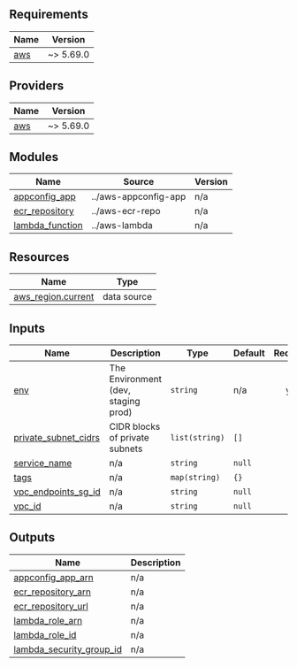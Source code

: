 <!-- BEGIN_TF_DOCS -->
## Requirements

| Name | Version |
|------|---------|
| <a name="requirement_aws"></a> [aws](#requirement\_aws) | ~> 5.69.0 |

## Providers

| Name | Version |
|------|---------|
| <a name="provider_aws"></a> [aws](#provider\_aws) | ~> 5.69.0 |

## Modules

| Name | Source | Version |
|------|--------|---------|
| <a name="module_appconfig_app"></a> [appconfig\_app](#module\_appconfig\_app) | ../aws-appconfig-app | n/a |
| <a name="module_ecr_repository"></a> [ecr\_repository](#module\_ecr\_repository) | ../aws-ecr-repo | n/a |
| <a name="module_lambda_function"></a> [lambda\_function](#module\_lambda\_function) | ../aws-lambda | n/a |

## Resources

| Name | Type |
|------|------|
| [aws_region.current](https://registry.terraform.io/providers/hashicorp/aws/latest/docs/data-sources/region) | data source |

## Inputs

| Name | Description | Type | Default | Required |
|------|-------------|------|---------|:--------:|
| <a name="input_env"></a> [env](#input\_env) | The Environment (dev, staging prod) | `string` | n/a | yes |
| <a name="input_private_subnet_cidrs"></a> [private\_subnet\_cidrs](#input\_private\_subnet\_cidrs) | CIDR blocks of private subnets | `list(string)` | `[]` | no |
| <a name="input_service_name"></a> [service\_name](#input\_service\_name) | n/a | `string` | `null` | no |
| <a name="input_tags"></a> [tags](#input\_tags) | n/a | `map(string)` | `{}` | no |
| <a name="input_vpc_endpoints_sg_id"></a> [vpc\_endpoints\_sg\_id](#input\_vpc\_endpoints\_sg\_id) | n/a | `string` | `null` | no |
| <a name="input_vpc_id"></a> [vpc\_id](#input\_vpc\_id) | n/a | `string` | `null` | no |

## Outputs

| Name | Description |
|------|-------------|
| <a name="output_appconfig_app_arn"></a> [appconfig\_app\_arn](#output\_appconfig\_app\_arn) | n/a |
| <a name="output_ecr_repository_arn"></a> [ecr\_repository\_arn](#output\_ecr\_repository\_arn) | n/a |
| <a name="output_ecr_repository_url"></a> [ecr\_repository\_url](#output\_ecr\_repository\_url) | n/a |
| <a name="output_lambda_role_arn"></a> [lambda\_role\_arn](#output\_lambda\_role\_arn) | n/a |
| <a name="output_lambda_role_id"></a> [lambda\_role\_id](#output\_lambda\_role\_id) | n/a |
| <a name="output_lambda_security_group_id"></a> [lambda\_security\_group\_id](#output\_lambda\_security\_group\_id) | n/a |
<!-- END_TF_DOCS -->